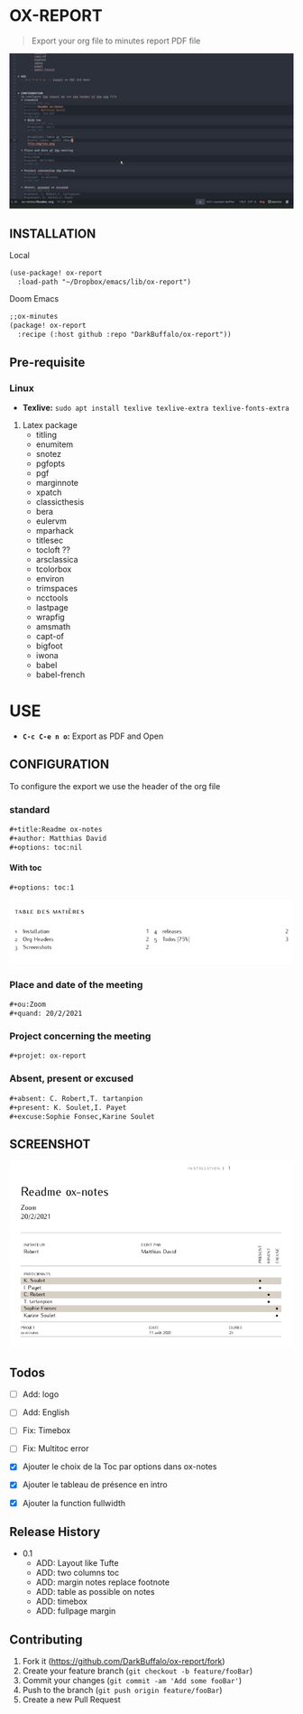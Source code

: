 # OX-REPORT
> Export your org file to minutes report PDF file

![img](img/ox-notes.gif "Export")

## INSTALLATION

Local

    (use-package! ox-report
      :load-path "~/Dropbox/emacs/lib/ox-report")

Doom Emacs

    ;;ox-minutes
    (package! ox-report
      :recipe (:host github :repo "DarkBuffalo/ox-report"))


## Pre-requisite

### Linux

-   **Texlive:** `sudo apt install texlive texlive-extra texlive-fonts-extra`

1.  Latex package
    -   titling
    -   enumitem
    -   snotez
    -   pgfopts
    -   pgf
    -   marginnote
    -   xpatch
    -   classicthesis
    -   bera
    -   eulervm
    -   mparhack
    -   titlesec
    -   tocloft ??
    -   arsclassica
    -   tcolorbox
    -   environ
    -   trimspaces
    -   ncctools
    -   lastpage
    -   wrapfig
    -   amsmath
    -   capt-of
    -   bigfoot
    -   iwona
    -   babel
    -   babel-french


# USE

-   **`C-c C-e n o`:** Export as PDF and Open



## CONFIGURATION

To configure the export we use the header of the org file


### standard

    #+title:Readme ox-notes
    #+author: Matthias David
    #+options: toc:nil


#### With toc

    #+options: toc:1

![img](img/toc.png "Table of Content")


### Place and date of the meeting

    #+ou:Zoom
    #+quand: 20/2/2021


### Project concerning the meeting

    #+projet: ox-report


### Absent, present or excused

    #+absent: C. Robert,T. tartanpion
    #+present: K. Soulet,I. Payet
    #+excuse:Sophie Fonsec,Karine Soulet


## SCREENSHOT

![img](img/header.png "Header of pdf")


## Todos
- [ ] Add: logo
- [ ] Add: English
- [ ] Fix: Timebox
- [ ] Fix: Multitoc error
- [X] Ajouter le choix de la Toc par options dans ox-notes
- [X] Ajouter le tableau de présence en intro
- [X] Ajouter la function fullwidth




## Release History
* 0.1
  * ADD: Layout like Tufte
  * ADD: two columns toc
  * ADD: margin notes replace footnote
  * ADD: table as possible on notes
  * ADD: timebox
  * ADD: fullpage margin


## Contributing

1. Fork it (<https://github.com/DarkBuffalo/ox-report/fork>)
2. Create your feature branch (`git checkout -b feature/fooBar`)
3. Commit your changes (`git commit -am 'Add some fooBar'`)
4. Push to the branch (`git push origin feature/fooBar`)
5. Create a new Pull Request
